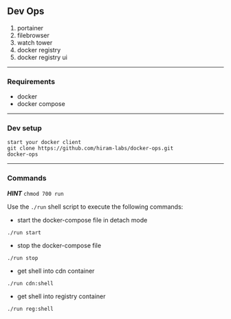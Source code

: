 ## Dev Ops

1. portainer
2. filebrowser
3. watch tower
4. docker registry
5. docker registry ui

---

### Requirements

- docker
- docker compose

---

### Dev setup

```
start your docker client
git clone https://github.com/hiram-labs/docker-ops.git
docker-ops
```

---

### Commands

**_HINT_** `chmod 700 run`

Use the `./run` shell script to execute the following commands:

- start the docker-compose file in detach mode

```
./run start
```

- stop the docker-compose file

```
./run stop
```

- get shell into cdn container

```
./run cdn:shell
```

- get shell into registry container

```
./run reg:shell
```

